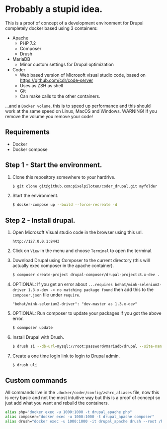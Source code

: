 # Probably a stupid idea.

This is a proof of concept of a development environment for Drupal completely docker based using 3 containers:

* Apache
    * PHP 7.2
    * Composer
    * Drush
* MariaDB
    * Minor custom settings for Drupal optimization
* Coder
    * Web based version of Microsoft visual studio code, based on https://github.com/cdr/code-server
    * Uses as ZSH as shell
    * Git
    * Can make calls to the other containers.

...and a `Docker volume`, this is to speed up performance and this should work at the same speed on Linux, MacOS and Windows. WARNING! If you remove the volume you remove your code!


## Requirements

* Docker
* Docker compose


## Step 1 - Start the environment.

1. Clone this repository somewhere to your hardrive.

    ```bash
    $ git clone git@github.com:pixelpiloten/coder_drupal.git myfolder
    ```

2. Start the environment.

    ```bash
    $ docker-compose up --build --force-recreate -d
    ```


## Step 2 - Install drupal.

1. Open Microsoft Visual studio code in the browser using this url.

    `http://127.0.0.1:8443`

2. Click on `View` in the menu and choose `Terminal` to open the terminal.

3. Download Drupal using Composer to the current directory (this will actually exec composer in the apache container).

    ```bash
    $ composer create-project drupal-composer/drupal-project:8.x-dev . --no-interaction
    ```

4. OPTIONAL: If you get an error about `...requires behat/mink-selenium2-driver 1.3.x-dev -> no matching package found` then add this to the `composer.json` file under `require`.

    `"behat/mink-selenium2-driver": "dev-master as 1.3.x-dev"`

5. OPTIONAL: Run composer to update your packages if you got the above error.

    ```bash
    $ commposer update
    ```

6. Install Drupal with Drush.

    ```bash
    $ drush si --db-url=mysql://root:password@mariadb/drupal --site-name=MySite
    ```

7. Create a one time login link to login to Drupal admin.

    ```bash
    $ drush uli
    ```


## Custom commands

All commands live in the `.docker/coder/config/zshrc_aliases` file, now this is very basic and not the most intuitive way but this is a proof of concept so just add what you want and rebuild the containers.

```bash
alias php="docker exec -u 1000:1000 -t drupal_apache php"
alias composer="docker exec -u 1000:1000 -t drupal_apache composer"
alias drush="docker exec -u 1000:1000 -it drupal_apache drush --root /home/coder/project/code-server/web --uri 127.0.0.1:8080"
```